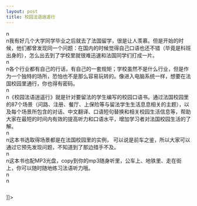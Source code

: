 ```yaml
---
layout: post
title: 校园法语逍遥行
---
```


<p>n<br />n我有好几个大学同学毕业之后就去了法国留学，很是让人羡慕。但是开始的时候，他们都曾发现同一个问题：在国内的时候觉得自己口语也还不错（毕竟是科班出身的），怎么出去到了学校里就很难迅速和法国同学们打成一片。<br />n<br />n各个行业都有自己的行话，有自己的一套规矩；学校虽然不是什么行业，但是作为一个独特的场所，恐怕也不是那么容易玩转的。像进入电脑系统一样，想要在法国校园里通行，你也得有密码。<br />n<br />n《校园法语逍遥行》就是针对要留法的学生编写的校园口语书。通过法国校园里的87个场景（问路、注册、餐厅、上保险等与留法学生生活息息相关的主题），以及每个场景所包含的对话、中文翻译、口语短句替换和相关校园生活信息等，帮助大家在最短的时间内有效的提高听力和口语水平，增加学习者对法国校园生活的了解。<br />n<br />n这本书选取得场景都是在法国校园里的实例， 可以说是前车之鉴，所以大家可以通过它预先发现问题，不知道到了那边措手不及。<br />n<br />n这本书也配MP3光盘，copy到你的mp3随身听里，公车上、地铁里、走在街上，你可以随时随地练习法语听力哦。<br />n<br />n
<p><img src="http://www.francaisblog.com/fy/images/_copy8.jpg" alt="" /></p>
<p> ]]&gt;
</p>
